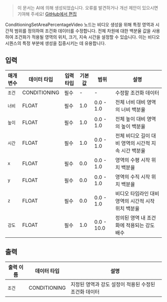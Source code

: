 > 이 문서는 AI에 의해 생성되었습니다. 오류를 발견하거나 개선 제안이 있으시면 기여해 주세요! [GitHub에서 편집](https://github.com/Comfy-Org/embedded-docs/blob/main/comfyui_embedded_docs/docs/ConditioningSetAreaPercentageVideo/ko.md)

ConditioningSetAreaPercentageVideo 노드는 비디오 생성을 위해 특정 영역과 시간적 범위를 정의하여 조건화 데이터를 수정합니다. 전체 차원에 대한 백분율 값을 사용하여 조건화가 적용될 영역의 위치, 크기, 지속 시간을 설정할 수 있습니다. 이는 비디오 시퀀스의 특정 부분에 생성을 집중시키는 데 유용합니다.

## 입력

| 매개변수 | 데이터 타입 | 입력 타입 | 기본값 | 범위 | 설명 |
|----------|-------------|------------|---------|------|-------|
| `조건` | CONDITIONING | 필수 | - | - | 수정할 조건화 데이터 |
| `너비` | FLOAT | 필수 | 1.0 | 0.0 - 1.0 | 전체 너비 대비 영역의 너비 백분율 |
| `높이` | FLOAT | 필수 | 1.0 | 0.0 - 1.0 | 전체 높이 대비 영역의 높이 백분율 |
| `시간` | FLOAT | 필수 | 1.0 | 0.0 - 1.0 | 전체 비디오 길이 대비 영역의 시간적 지속 시간 백분율 |
| `x` | FLOAT | 필수 | 0.0 | 0.0 - 1.0 | 영역의 수평 시작 위치 백분율 |
| `y` | FLOAT | 필수 | 0.0 | 0.0 - 1.0 | 영역의 수직 시작 위치 백분율 |
| `z` | FLOAT | 필수 | 0.0 | 0.0 - 1.0 | 비디오 타임라인 대비 영역의 시간적 시작 위치 백분율 |
| `강도` | FLOAT | 필수 | 1.0 | 0.0 - 10.0 | 정의된 영역 내 조건화에 적용되는 강도 배수 |

## 출력

| 출력 이름 | 데이터 타입 | 설명 |
|-----------|-------------|-------|
| `조건` | CONDITIONING | 지정된 영역과 강도 설정이 적용된 수정된 조건화 데이터 |
